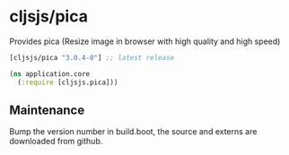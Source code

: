 # cljsjs/pica

Provides pica (Resize image in browser with high quality and high speed)

[](dependency)
```clojure
[cljsjs/pica "3.0.4-0"] ;; latest release
```
[](/dependency)

```clojure
(ns application.core
  (:require [cljsjs.pica]))
```

[flibs]: https://github.com/clojure/clojurescript/wiki/Packaging-Foreign-Dependencies

## Maintenance

Bump the version number in build.boot,
the source and externs are downloaded from github.
